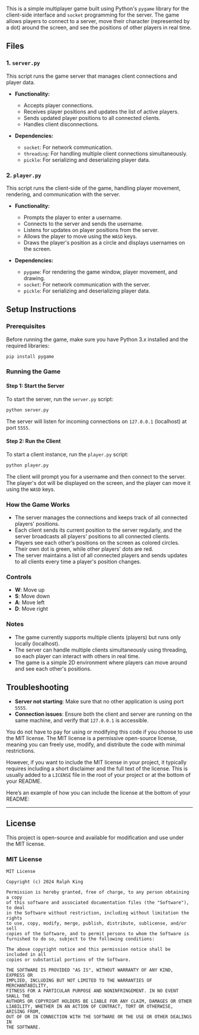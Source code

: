 This is a simple multiplayer game built using Python's `pygame` library for the client-side interface and `socket` programming for the server. The game allows players to connect to a server, move their character (represented by a dot) around the screen, and see the positions of other players in real time.

## Files

### 1. `server.py`
This script runs the game server that manages client connections and player data.

- **Functionality:**
  - Accepts player connections.
  - Receives player positions and updates the list of active players.
  - Sends updated player positions to all connected clients.
  - Handles client disconnections.

- **Dependencies:**
  - `socket`: For network communication.
  - `threading`: For handling multiple client connections simultaneously.
  - `pickle`: For serializing and deserializing player data.

### 2. `player.py`
This script runs the client-side of the game, handling player movement, rendering, and communication with the server.

- **Functionality:**
  - Prompts the player to enter a username.
  - Connects to the server and sends the username.
  - Listens for updates on player positions from the server.
  - Allows the player to move using the `WASD` keys.
  - Draws the player's position as a circle and displays usernames on the screen.
  
- **Dependencies:**
  - `pygame`: For rendering the game window, player movement, and drawing.
  - `socket`: For network communication with the server.
  - `pickle`: For serializing and deserializing player data.

## Setup Instructions

### Prerequisites
Before running the game, make sure you have Python 3.x installed and the required libraries:

```bash
pip install pygame
```

### Running the Game

#### Step 1: Start the Server
To start the server, run the `server.py` script:

```bash
python server.py
```

The server will listen for incoming connections on `127.0.0.1` (localhost) at port `5555`.

#### Step 2: Run the Client
To start a client instance, run the `player.py` script:

```bash
python player.py
```

The client will prompt you for a username and then connect to the server. The player's dot will be displayed on the screen, and the player can move it using the `WASD` keys.

### How the Game Works

- The server manages the connections and keeps track of all connected players' positions.
- Each client sends its current position to the server regularly, and the server broadcasts all players' positions to all connected clients.
- Players see each other’s positions on the screen as colored circles. Their own dot is green, while other players' dots are red.
- The server maintains a list of all connected players and sends updates to all clients every time a player's position changes.

### Controls

- **W**: Move up
- **S**: Move down
- **A**: Move left
- **D**: Move right

### Notes
- The game currently supports multiple clients (players) but runs only locally (localhost).
- The server can handle multiple clients simultaneously using threading, so each player can interact with others in real time.
- The game is a simple 2D environment where players can move around and see each other's positions.

## Troubleshooting

- **Server not starting**: Make sure that no other application is using port `5555`.
- **Connection issues**: Ensure both the client and server are running on the same machine, and verify that `127.0.0.1` is accessible.


You do not have to pay for using or modifying this code if you choose to use the MIT license. The MIT license is a permissive open-source license, meaning you can freely use, modify, and distribute the code with minimal restrictions.

However, if you want to include the MIT license in your project, it typically requires including a short disclaimer and the full text of the license. This is usually added to a `LICENSE` file in the root of your project or at the bottom of your README.

Here’s an example of how you can include the license at the bottom of your README:

---

## License

This project is open-source and available for modification and use under the MIT license.

### MIT License

```
MIT License

Copyright (c) 2024 Ralph King

Permission is hereby granted, free of charge, to any person obtaining a copy
of this software and associated documentation files (the "Software"), to deal
in the Software without restriction, including without limitation the rights
to use, copy, modify, merge, publish, distribute, sublicense, and/or sell
copies of the Software, and to permit persons to whom the Software is
furnished to do so, subject to the following conditions:

The above copyright notice and this permission notice shall be included in all
copies or substantial portions of the Software.

THE SOFTWARE IS PROVIDED "AS IS", WITHOUT WARRANTY OF ANY KIND, EXPRESS OR
IMPLIED, INCLUDING BUT NOT LIMITED TO THE WARRANTIES OF MERCHANTABILITY,
FITNESS FOR A PARTICULAR PURPOSE AND NONINFRINGEMENT. IN NO EVENT SHALL THE
AUTHORS OR COPYRIGHT HOLDERS BE LIABLE FOR ANY CLAIM, DAMAGES OR OTHER
LIABILITY, WHETHER IN AN ACTION OF CONTRACT, TORT OR OTHERWISE, ARISING FROM,
OUT OF OR IN CONNECTION WITH THE SOFTWARE OR THE USE OR OTHER DEALINGS IN
THE SOFTWARE.
```
